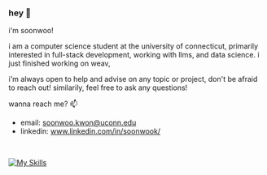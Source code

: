 ### hey 👋

i'm soonwoo! 

i am a computer science student at the university of connecticut, primarily interested in full-stack development, working with llms, and data science. i just finished working on weav, 

i'm always open to help and advise on any topic or project, don't be afraid to reach out! similarily, feel free to ask any questions!


wanna reach me? 📫
- email: soonwoo.kwon@uconn.edu
- linkedin: www.linkedin.com/in/soonwook/
     

<br />

[![My Skills](https://skillicons.dev/icons?i=react,py,java,js,sklearn,tailwind)](https://skillicons.dev)

